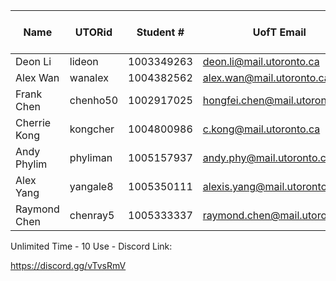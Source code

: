 | Name         | UTORid   | Student #  | UofT Email                    | Perferred Contact Method |
| ------------ | -------- | ---------- | ----------------------------- | ------------------------ |
| Deon Li      | lideon   | 1003349263 | deon.li@mail.utoronto.ca      | Discord                  |
| Alex Wan     | wanalex  | 1004382562 | alex.wan@mail.utoronto.ca     | Discord                  |
| Frank Chen   | chenho50 | 1002917025 | hongfei.chen@mail.utoronto.ca | Discord                  |
| Cherrie Kong | kongcher | 1004800986 | c.kong@mail.utoronto.ca       | Discord                  |
| Andy Phylim  | phyliman | 1005157937 | andy.phy@mail.utoronto.ca     | Discord                  |
| Alex Yang    | yangale8 | 1005350111 | alexis.yang@mail.utoronto.ca  | Discord                  |
| Raymond Chen | chenray5 | 1005333337 | raymond.chen@mail.utoronto.ca | Discord                  |

Unlimited Time - 10 Use - Discord Link:

https://discord.gg/vTvsRmV
